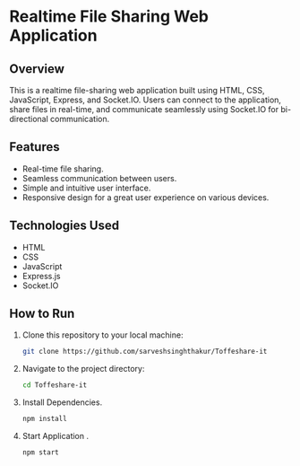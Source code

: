 # Realtime File Sharing Web Application

## Overview

This is a realtime file-sharing web application built using HTML, CSS, JavaScript, Express, and Socket.IO. Users can connect to the application, share files in real-time, and communicate seamlessly using Socket.IO for bi-directional communication.

## Features

- Real-time file sharing.
- Seamless communication between users.
- Simple and intuitive user interface.
- Responsive design for a great user experience on various devices.

## Technologies Used

- HTML
- CSS
- JavaScript
- Express.js
- Socket.IO

## How to Run

1. Clone this repository to your local machine:

   ```bash
   git clone https://github.com/sarveshsinghthakur/Toffeshare-it
   ```

2. Navigate to the project directory:

   ```bash
   cd Toffeshare-it
   
   ```

3. Install Dependencies.

   ```bash
   npm install
   ```

4. Start Application .
   ```bash
   npm start
   ```
